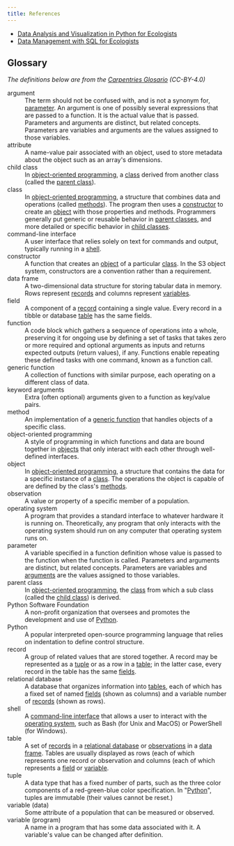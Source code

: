 ```yaml
---
title: References
---
```


-   [Data Analysis and Visualization in Python for
    Ecologists](https://datacarpentry.org/python-ecology-lesson/)
-   [Data Management with SQL for
    Ecologists](https://datacarpentry.org/sql-ecology-lesson/)

## Glossary

*The definitions below are from the [Carpentries
Glosario](https://glosario.carpentries.org/) (CC-BY-4.0)*

<dl>
  <a id="argument"></a>
  <dt>argument</dt>
  <dd>The term should not be confused with, and is not a synonym for, <a href="#parameter">parameter</a>. An argument is one of possibly several expressions that are passed to a function. It is the actual value that is passed. Parameters and arguments are distinct, but related concepts. Parameters are variables and arguments are the values assigned to those variables.</dd>
  <a id="attribute"></a>
  <dt>attribute</dt>
  <dd>A name-value pair associated with an object, used to store metadata about the object such as an array's dimensions.</dd>
  <a id="child_class"></a>
  <dt>child class</dt>
  <dd>In <a href="#oop">object-oriented programming</a>, a <a href="#class">class</a> derived from another class (called the <a href="#parent_class">parent class</a>).</dd>
  <a id="class"></a>
  <dt>class</dt>
  <dd>In <a href="#oop">object-oriented programming</a>, a structure that combines data and operations (called <a href="#method">methods</a>). The program then uses a <a href="#constructor">constructor</a> to create an <a href="#object">object</a> with those properties and methods. Programmers generally put generic or reusable behavior in <a href="#parent_class">parent classes</a>, and more detailed or specific behavior in <a href="#child_class">child classes</a>.</dd>
  <a id="cli"></a>
  <dt>command-line interface</dt>
  <dd>A user interface that relies solely on text for commands and output, typically running in a <a href="#shell">shell</a>.</dd>
  <a id="constructor"></a>
  <dt>constructor</dt>
  <dd>A function that creates an <a href="#object">object</a> of a particular <a href="#class">class</a>. In the S3 object system, constructors are a convention rather than a requirement.</dd>
  <a id="data_frame"></a>
  <dt>data frame</dt>
  <dd>A two-dimensional data structure for storing tabular data in memory. Rows represent <a href="#record">records</a> and columns represent <a href="#variable_data">variables</a>.</dd>
  <a id="field"></a>
  <dt>field</dt>
  <dd>A component of a <a href="#record">record</a> containing a single value. Every record in a tibble or database <a href="#table">table</a> has the same fields.</dd>
  <a id="function"></a>
  <dt>function</dt>
  <dd>A code block which gathers a sequence of operations into a whole, preserving it for ongoing use by defining a set of tasks that takes zero or more required and optional arguments as inputs and returns expected outputs (return values), if any. Functions enable repeating these defined tasks with one command, known as a function call.</dd>
  <a id="generic_function"></a>
  <dt>generic function</dt>
  <dd>A collection of functions with similar purpose, each operating on a different class of data.</dd>
  <a id="keyword_argument"></a>
  <dt>keyword arguments</dt>
  <dd>Extra (often optional) arguments given to a function as key/value pairs.</dd>
  <a id="method"></a>
  <dt>method</dt>
  <dd>An implementation of a <a href="#generic_function">generic function</a> that handles objects of a specific class.</dd>
  <a id="oop"></a>
  <dt>object-oriented programming</dt>
  <dd>A style of programming in which functions and data are bound together in <a href="#object">objects</a> that only interact with each other through well-defined interfaces.</dd>
  <a id="object"></a>
  <dt>object</dt>
  <dd>In <a href="#oop">object-oriented programming</a>, a structure that contains the data for a specific instance of a <a href="#class">class</a>. The operations the object is capable of are defined by the class's <a href="#method">methods</a>.</dd>
  <a id="observation"></a>
  <dt>observation</dt>
  <dd>A value or property of a specific member of a population.</dd>
  <a id="operating_system"></a>
  <dt>operating system</dt>
  <dd>A program that provides a standard interface to whatever hardware it is running on. Theoretically, any program that only interacts with the operating system should run on any computer that operating system runs on.</dd>
  <a id="parameter"></a>
  <dt>parameter</dt>
  <dd>A variable specified in a function definition whose value is passed to the function when the function is called. Parameters and arguments are distinct, but related concepts. Parameters are variables and <a href="#argument">arguments</a> are the values assigned to those variables.</dd>
  <a id="parent_class"></a>
  <dt>parent class</dt>
  <dd>In <a href="#oop">object-oriented programming</a>, the <a href="#class">class</a> from which a sub class (called the <a href="#child_class">child class</a>) is derived.</dd>
  <a id="psf"></a>
  <dt>Python Software Foundation</dt>
  <dd>A non-profit organization that oversees and promotes the development and use of <a href="#python">Python</a>.</dd>
  <a id="python"></a>
  <dt>Python</dt>
  <dd>A popular interpreted open-source programming language that relies on indentation to define control structure.</dd>
  <a id="record"></a>
  <dt>record</dt>
  <dd>A group of related values that are stored together. A record may be represented as a <a href="#tuple">tuple</a> or as a row in a <a href="#table">table</a>; in the latter case, every record in the table has the same <a href="#field">fields</a>.</dd>
  <a id="relational_database"></a>
  <dt>relational database</dt>
  <dd>A database that organizes information into <a href="#table">tables</a>, each of which has a fixed set of named <a href="#field">fields</a> (shown as columns) and a variable number of <a href="#record">records</a> (shown as rows).</dd>
  <a id="shell"></a>
  <dt>shell</dt>
  <dd>A <a href="#cli">command-line interface</a> that allows a user to interact with the <a href="#operating_system">operating system</a>, such as Bash (for Unix and MacOS) or PowerShell (for Windows).</dd>
  <a id="table"></a>
  <dt>table</dt>
  <dd>A set of <a href="#record">records</a> in a <a href="#relational_database">relational database</a> or <a href="#observation">observations</a> in a <a href="#data_frame">data frame</a>. Tables are usually displayed as rows (each of which represents one record or observation and columns (each of which represents a <a href="#field">field</a> or <a href="#variable_data">variable</a>.</dd>
  <a id="tuple"></a>
  <dt>tuple</dt>
  <dd>A data type that has a fixed number of parts, such as the three color components of a red-green-blue color specification. In "<a href="#python">Python</a>", tuples are immutable (their values cannot be reset.)</dd>
  <a id="variable_data"></a>
  <dt>variable (data)</dt>
  <dd>Some attribute of a population that can be measured or observed.</dd>
  <a id="variable_program"></a>
  <dt>variable (program)</dt>
  <dd>A name in a program that has some data associated with it. A variable's value can be changed after definition.</dd>
</dl>

